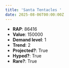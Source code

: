 ```yaml
---
title: 'Santa Tentacles '
date: 2025-08-06T00:00:00Z
---
```

- **RAP**: 86416
- **Value**: 150000
- **Demand level**: 1
- **Trend**: 2
- **Projected?**: True
- **Hyped?**: True
- **Rare?**: True
